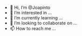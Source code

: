 - 👋 Hi, I’m @Joapinto
- 👀 I’m interested in ...
- 🌱 I’m currently learning ...
- 💞️ I’m looking to collaborate on ...
- 📫 How to reach me ...

<!---
Joapinto/Joapinto is a ✨ special ✨ repository because its `README.md` (this file) appears on your GitHub profile.
You can click the Preview link to take a look at your changes.
--->
